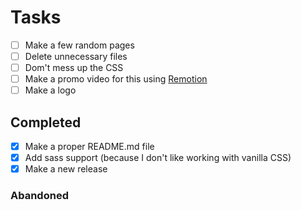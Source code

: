 # Tasks

- [ ] Make a few random pages
- [ ] Delete unnecessary files
- [ ] Dom't mess up the CSS
- [ ] Make a promo video for this using [Remotion](https://www.remotion.dev)
- [ ] Make a logo

## Completed

- [X] Make a proper README.md file
- [X] Add sass support (because I don't like working with vanilla CSS)
- [X] Make a new release

### Abandoned
